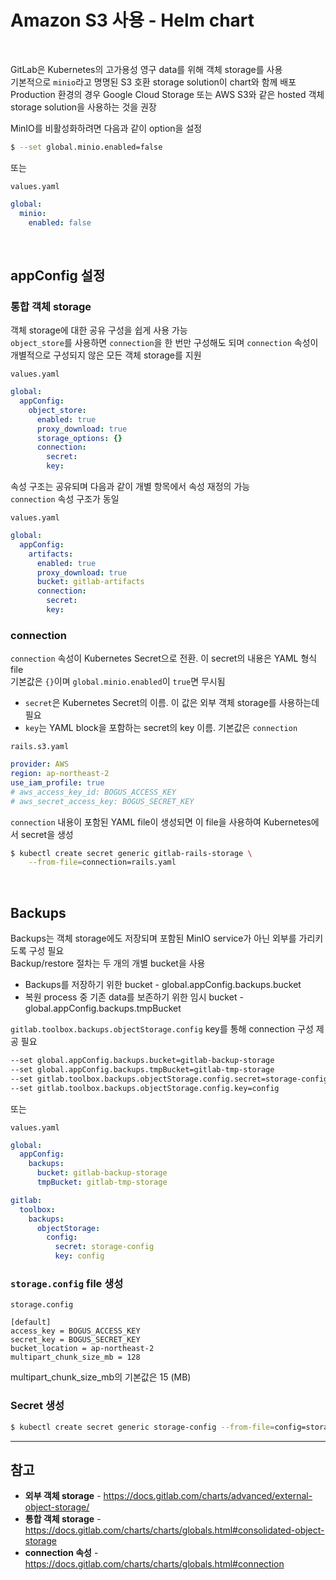 # Amazon S3 사용 - Helm chart

<br>

GitLab은 Kubernetes의 고가용성 영구 data를 위해 객체 storage를 사용  
기본적으로 `minio`라고 명명된 S3 호환 storage solution이 chart와 함께 배포  
Production 환경의 경우 Google Cloud Storage 또는 AWS S3와 같은 hosted 객체 storage solution을 사용하는 것을 권장

MinIO를 비활성화하려면 다음과 같이 option을 설정
```bash
$ --set global.minio.enabled=false
```

또는

`values.yaml`  
```yaml
global:
  minio:
    enabled: false
```

<br>

## appConfig 설정
### 통합 객체 storage
객체 storage에 대한 공유 구성을 쉽게 사용 가능  
`object_store`를 사용하면 `connection`을 한 번만 구성해도 되며 `connection` 속성이 개별적으로 구성되지 않은 모든 객체 storage를 지원

`values.yaml`   
```yaml
global:
  appConfig:
    object_store:
      enabled: true
      proxy_download: true
      storage_options: {}
      connection: 
        secret: 
        key: 
```

속성 구조는 공유되며 다음과 같이 개별 항목에서 속성 재정의 가능  
`connection` 속성 구조가 동일

`values.yaml`   
```yaml
global:
  appConfig:
    artifacts:
      enabled: true
      proxy_download: true
      bucket: gitlab-artifacts
      connection: 
        secret: 
        key: 
```

### connection
`connection` 속성이 Kubernetes Secret으로 전환. 이 secret의 내용은 YAML 형식 file  
기본값은 `{}`이며 `global.minio.enabled`이 `true`면 무시됨

- `secret`은 Kubernetes Secret의 이름. 이 값은 외부 객체 storage를 사용하는데 필요
- `key`는 YAML block을 포함하는 secret의 key 이름. 기본값은 `connection`

`rails.s3.yaml`   
```yaml
provider: AWS
region: ap-northeast-2
use_iam_profile: true
# aws_access_key_id: BOGUS_ACCESS_KEY
# aws_secret_access_key: BOGUS_SECRET_KEY
```

`connection` 내용이 포함된 YAML file이 생성되면 이 file을 사용하여 Kubernetes에서 secret을 생성  
```bash
$ kubectl create secret generic gitlab-rails-storage \
    --from-file=connection=rails.yaml
```

<br>

## Backups
Backups는 객체 storage에도 저장되며 포함된 MinIO service가 아닌 외부를 가리키도록 구성 필요  
Backup/restore 절차는 두 개의 개별 bucket을 사용

- Backups를 저장하기 위한 bucket - global.appConfig.backups.bucket
- 복원 process 중 기존 data를 보존하기 위한 임시 bucket - global.appConfig.backups.tmpBucket

`gitlab.toolbox.backups.objectStorage.config` key를 통해 connection 구성 제공 필요

```bash
--set global.appConfig.backups.bucket=gitlab-backup-storage
--set global.appConfig.backups.tmpBucket=gitlab-tmp-storage
--set gitlab.toolbox.backups.objectStorage.config.secret=storage-config
--set gitlab.toolbox.backups.objectStorage.config.key=config
```
또는

`values.yaml`
```yaml
global:
  appConfig:
    backups:
      bucket: gitlab-backup-storage
      tmpBucket: gitlab-tmp-storage

gitlab:
  toolbox:
    backups:
      objectStorage:
        config:
          secret: storage-config
          key: config
```

### `storage.config` file 생성
`storage.config`  
```config
[default]
access_key = BOGUS_ACCESS_KEY
secret_key = BOGUS_SECRET_KEY
bucket_location = ap-northeast-2
multipart_chunk_size_mb = 128
```

multipart_chunk_size_mb의 기본값은 15 (MB)

### Secret 생성
```bash
$ kubectl create secret generic storage-config --from-file=config=storage.config
```

<hr>

## 참고
- **외부 객체 storage** - https://docs.gitlab.com/charts/advanced/external-object-storage/
- **통합 객체 storage** - https://docs.gitlab.com/charts/charts/globals.html#consolidated-object-storage
- **connection 속성** - https://docs.gitlab.com/charts/charts/globals.html#connection
